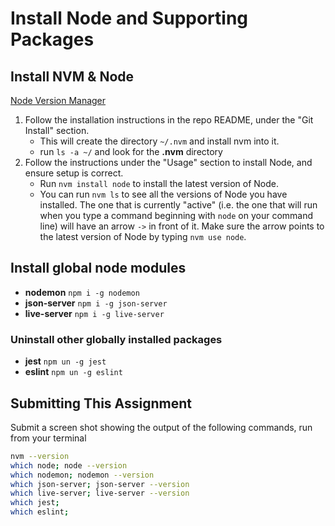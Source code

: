 # Install Node and Supporting Packages

## Install NVM & Node

[Node Version Manager](https://github.com/nvm-sh/nvm)

1. Follow the installation instructions in the repo README, under the "Git Install" section.
   - This will create the directory `~/.nvm` and install nvm into it.
   - run `ls -a ~/` and look for the **.nvm** directory
1. Follow the instructions under the "Usage" section to install Node, and ensure setup is correct.
   - Run `nvm install node` to install the latest version of Node.
   - You can run `nvm ls` to see all the versions of Node you have installed. The one that is currently "active" (i.e. the one that will run when you type a command beginning with `node` on your command line) will have an arrow `->` in front of it. Make sure the arrow points to the latest version of Node by typing `nvm use node`.

## Install global node modules

- **nodemon** `npm i -g nodemon`
- **json-server** `npm i -g json-server`
- **live-server** `npm i -g live-server`

### Uninstall other globally installed packages

- **jest** `npm un -g jest`
- **eslint** `npm un -g eslint`

## Submitting This Assignment

Submit a screen shot showing the output of the following commands, run from your terminal

```bash
nvm --version
which node; node --version
which nodemon; nodemon --version
which json-server; json-server --version
which live-server; live-server --version
which jest;
which eslint;
```

